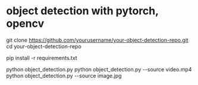 # object detection with pytorch, opencv

git clone https://github.com/yourusername/your-object-detection-repo.git
cd your-object-detection-repo


pip install -r requirements.txt

python object_detection.py
python object_detection.py --source video.mp4
python object_detection.py --source image.jpg

